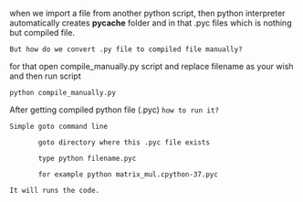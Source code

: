 when we import a file from another python script, then python interpreter automatically creates __pycache__ folder and in that .pyc files which is nothing but compiled file.

`But how do we convert .py file to compiled file manually?`

for that open compile_manually.py script and replace filename as your wish and then run script 

    python compile_manually.py

After getting compiled python file (.pyc) `how to run it?`

    Simple goto command line
    
           goto directory where this .pyc file exists
           
           type python filename.pyc   
           
           for example python matrix_mul.cpython-37.pyc
           
    It will runs the code.
